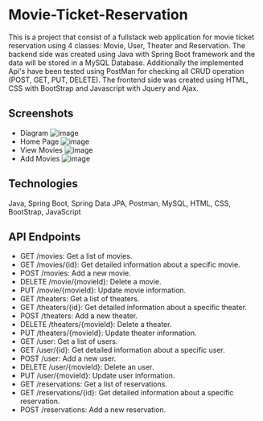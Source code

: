 # Movie-Ticket-Reservation
This is a project that consist of a fullstack web application for movie ticket reservation using 4 classes: Movie, User, Theater and Reservation.
The backend side was created using Java with Spring Boot framework and the data will be stored in a MySQL Database. 
Additionally the implemented Api's have been tested using PostMan for checking all CRUD operation (POST, GET, PUT, DELETE).
The frontend side was created using HTML, CSS with BootStrap and Javascript with Jquery and Ajax.

## Screenshots
* Diagram
![image](https://github.com/bogdann98/Movie-Ticket-Reservation/assets/84335149/76324ea1-ce2d-4f36-8ac3-e55bb0f6afff)
* Home Page
![image](https://github.com/bogdann98/Movie-Ticket-Reservation/assets/84335149/345221dc-58b4-4e3a-804c-369a2604e986)
* View Movies
![image](https://github.com/bogdann98/Movie-Ticket-Reservation/assets/84335149/7ceb1317-ad63-48cd-9fc5-dcedcdb1059f)
* Add Movies
![image](https://github.com/bogdann98/Movie-Ticket-Reservation/assets/84335149/e92f8b74-489f-4e7d-9f4e-f6ed4fa36cc4)

## Technologies
Java,
Spring Boot,
Spring Data JPA,
Postman,
MySQL,
HTML,
CSS,
BootStrap,
JavaScript

## API Endpoints
* GET /movies: Get a list of movies.
* GET /movies/{id}: Get detailed information about a specific movie.
* POST /movies: Add a new movie.
* DELETE /movie/{movieId}: Delete a movie.
* PUT /movie/{movieId}: Update movie information.
* GET /theaters: Get a list of theaters.
* GET /theaters/{id}: Get detailed information about a specific theater.
* POST /theaters: Add a new theater.
* DELETE /theaters/{movieId}: Delete a theater.
* PUT /theaters/{movieId}: Update theater information.
* GET /user: Get a list of users.
* GET /user/{id}: Get detailed information about a specific user.
* POST /user: Add a new user.
* DELETE /user/{movieId}: Delete an user.
* PUT /user/{movieId}: Update user information.
* GET /reservations: Get a list of reservations.
* GET /reservations/{id}: Get detailed information about a specific reservation.
* POST /reservations: Add a new reservation.
